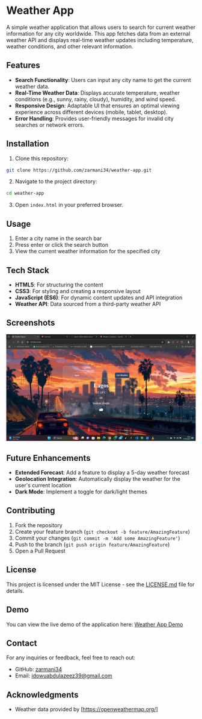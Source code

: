 # Weather App

A simple weather application that allows users to search for current weather information for any city worldwide. This app fetches data from an external weather API and displays real-time weather updates including temperature, weather conditions, and other relevant information.

## Features

- **Search Functionality**: Users can input any city name to get the current weather data.
- **Real-Time Weather Data**: Displays accurate temperature, weather conditions (e.g., sunny, rainy, cloudy), humidity, and wind speed.
- **Responsive Design**: Adaptable UI that ensures an optimal viewing experience across different devices (mobile, tablet, desktop).
- **Error Handling**: Provides user-friendly messages for invalid city searches or network errors.

## Installation

1. Clone this repository:

```bash
git clone https://github.com/zarmani34/weather-app.git
```

2. Navigate to the project directory:

```bash
cd weather-app
```

3. Open `index.html` in your preferred browser.

## Usage

1. Enter a city name in the search bar
2. Press enter or click the search button
3. View the current weather information for the specified city

## Tech Stack

- **HTML5**: For structuring the content
- **CSS3**: For styling and creating a responsive layout
- **JavaScript (ES6)**: For dynamic content updates and API integration
- **Weather API**: Data sourced from a third-party weather API

## Screenshots

![Weather App Screenshot](./images/Screenshot.png)

## Future Enhancements

- **Extended Forecast**: Add a feature to display a 5-day weather forecast
- **Geolocation Integration**: Automatically display the weather for the user's current location
- **Dark Mode**: Implement a toggle for dark/light themes

## Contributing

1. Fork the repository
2. Create your feature branch (`git checkout -b feature/AmazingFeature`)
3. Commit your changes (`git commit -m 'Add some AmazingFeature'`)
4. Push to the branch (`git push origin feature/AmazingFeature`)
5. Open a Pull Request

## License

This project is licensed under the MIT License - see the [LICENSE.md](LICENSE.md) file for details.

## Demo

You can view the live demo of the application here: [Weather App Demo](https://zarmani34.github.io/weather-app/)

## Contact

For any inquiries or feedback, feel free to reach out:

- GitHub: [zarmani34](https://github.com/zarmani34)
- Email: idowuabdulazeez39@gmail.com

## Acknowledgments

- Weather data provided by [https://openweathermap.org/]
